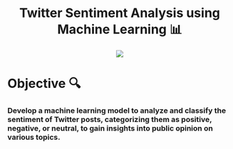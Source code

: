 <h1 align="center">
   Twitter Sentiment Analysis using Machine Learning 📊 
</h1>

<p align="center">
  <img src="https://github.com/itzKshitijaC/Twitter-Sentiment-Analysis-/assets/168798073/c3f9f15f-0daa-445a-a85b-5dd4824a8f6f">
</p>

# Objective 🔍
### Develop a machine learning model to analyze and classify the sentiment of Twitter posts, categorizing them as positive, negative, or neutral, to gain insights into public opinion on various topics.


